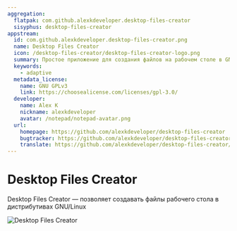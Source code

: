 ```yaml
---
aggregation:
  flatpak: com.github.alexkdeveloper.desktop-files-creator
  sisyphus: desktop-files-creator
appstream:
  id: com.github.alexkdeveloper.desktop-files-creator.png
  name: Desktop Files Creator
  icon: /desktop-files-creator/desktop-files-creator-logo.png
  summary: Простое приложение для создания файлов на рабочем столе в GNU/Linux
  keywords:
    - adaptive
  metadata_license:
    name: GNU GPLv3
    link: https://choosealicense.com/licenses/gpl-3.0/
  developer:
    name: Alex K
    nickname: alexkdeveloper
    avatar: /notepad/notepad-avatar.png
  url:
    homepage: https://github.com/alexkdeveloper/desktop-files-creator
    bugtracker: https://github.com/alexkdeveloper/desktop-files-creator/issues
    translate: https://github.com/alexkdeveloper/desktop-files-creator/tree/main/po
---
```


# Desktop Files Creator

Desktop Files Creator — позволяет создавать файлы рабочего стола в дистрибутивах GNU/Linux

![Desktop Files Creator](/desktop-files-creator/desktop-files-creator-1.png)

<!--@include: @apps/.parts/install/content-repo.md-->
<!--@include: @apps/.parts/install/content-flatpak.md-->
